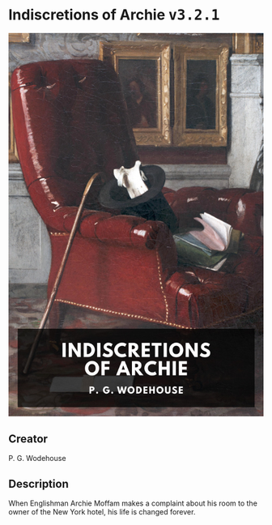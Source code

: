 
# Indiscretions of Archie <kbd>v3.2.1</kbd>

<center>
  <img src="./cover-1024.jpg"/>
</center>

## Creator
P. G. Wodehouse

## Description
When Englishman Archie Moffam makes a complaint about his room to the owner of the New York hotel, his life is changed forever.
